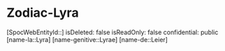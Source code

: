 ﻿---
type: Zodiac
tags:
- astro/Zodiac

---

# Zodiac-Lyra

[SpocWebEntityId::]
isDeleted: false
isReadOnly: false
confidential: public
[name-la::Lyra]
[name-genitive::Lyrae]
[name-de::Leier]
